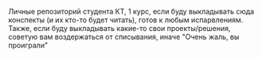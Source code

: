 Личные репозиторий студента КТ, 1 курс, если буду выкладывать сюда конспекты (и их кто-то будет читать), готов к любым испарвлениям. Также, если буду выкладывать какие-то свои проекты/решения, советую вам воздержаться от списывания, иначе "Очень жаль, вы проиграли"
